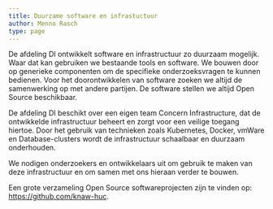 ```yaml
---
title: Duurzame software en infrastuctuur
author: Menno Rasch
type: page
---
```

De afdeling DI ontwikkelt software en infrastructuur zo duurzaam mogelijk. Waar dat kan gebruiken we bestaande tools en software. We bouwen door op generieke componenten om de specifieke onderzoeksvragen te kunnen bedienen. Voor het doorontwikkelen van software zoeken we altijd de samenwerking op met andere partijen. De software stellen we altijd Open Source beschikbaar.

De afdeling DI beschikt over een eigen team Concern Infrastructure, dat de ontwikkelde infrastructuur beheert en zorgt voor een veilige toegang hiertoe. Door het gebruik van technieken zoals Kubernetes, Docker, vmWare en Database-clusters wordt de infrastructuur schaalbaar en duurzaam onderhouden.

We nodigen onderzoekers en ontwikkelaars uit om gebruik te maken van deze infrastructuur en om samen met ons hieraan verder te bouwen.

Een grote verzameling Open Source softwareprojecten zijn te vinden op: https://github.com/knaw-huc.
